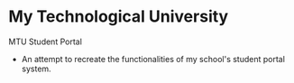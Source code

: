 # My Technological University

MTU Student Portal
- An attempt to recreate the functionalities of my school's student portal system.
